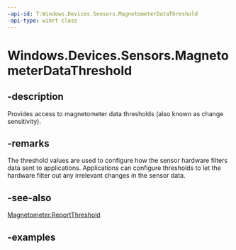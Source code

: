 ```yaml
---
-api-id: T:Windows.Devices.Sensors.MagnetometerDataThreshold
-api-type: winrt class
---
```


<!-- Class syntax.
public class MagnetometerDataThreshold 
-->

# Windows.Devices.Sensors.MagnetometerDataThreshold

## -description

Provides access to magnetometer data thresholds (also known as change sensitivity).

## -remarks

The threshold values are used to configure how the sensor hardware filters data sent to applications. Applications can configure thresholds to let the hardware filter out any irrelevant changes in the sensor data.

## -see-also

[Magnetometer.ReportThreshold](magnetometer_reportthreshold.md)

## -examples
